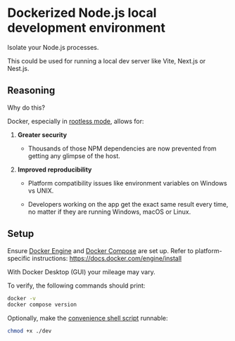 # Dockerized Node.js local development environment

Isolate your Node.js processes.

This could be used for running a local dev server like Vite, Next.js or Nest.js.

## Reasoning

Why do this?

Docker, especially in [rootless mode](https://docs.docker.com/engine/security/rootless/), allows for:

1. **Greater security**
   - Thousands of those NPM dependencies are now prevented from getting any glimpse of the host.

2. **Improved reproducibility**
   - Platform compatibility issues like environment variables on Windows vs UNIX.

   - Developers working on the app get the exact same result every time, no matter if they are running Windows, macOS or Linux.


## Setup

Ensure [Docker Engine](https://docs.docker.com/engine/) and [Docker Compose](https://docs.docker.com/compose/) are set up. Refer to platform-specific instructions: https://docs.docker.com/engine/install

With Docker Desktop (GUI) your mileage may vary.

To verify, the following commands should print:

```sh
docker -v
docker compose version
```

Optionally, make the [convenience shell script](./dev "Acts as a docker compose shortcut so we don't have to type long commands every time") runnable:

```sh
chmod +x ./dev
```